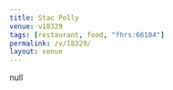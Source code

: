 ```yaml
---
title: Stac Polly
venue: v18329
tags: [restaurant, food, "fhrs:66104"]
permalink: /v/18329/
layout: venue
---
```

null